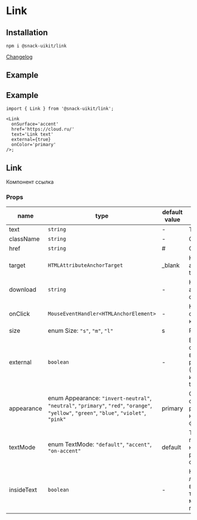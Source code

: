 # Link

## Installation

`npm i @snack-uikit/link`

[Changelog](./CHANGELOG.md)

## Example

## Example

```tsx
import { Link } from '@snack-uikit/link';

<Link
  onSurface='accent'
  href='https://cloud.ru/'
  text='Link text'
  external={true}
  onColor='primary'
/>;
```

[//]: DOCUMENTATION_SECTION_START
[//]: THIS_SECTION_IS_AUTOGENERATED_PLEASE_DONT_EDIT_IT
## Link
Компонент ссылка
### Props
| name | type | default value | description |
|------|------|---------------|-------------|
| text | `string` | - | Текст ссылки |
| className | `string` | - | CSS-класс |
| href | `string` | # | Ссылка |
| target | `HTMLAttributeAnchorTarget` | _blank | HTML-атрибут target |
| download | `string` | - | HTML-атрибут download |
| onClick | `MouseEventHandler<HTMLAnchorElement>` | - | Колбек обработки клика |
| size | enum Size: `"s"`, `"m"`, `"l"` | s | Размер |
| external | `boolean` | - | Ведет ли ссылка на внешний ресурс (добавляет иконку если true) |
| appearance | enum Appearance: `"invert-neutral"`, `"neutral"`, `"primary"`, `"red"`, `"orange"`, `"yellow"`, `"green"`, `"blue"`, `"violet"`, `"pink"` | primary | Стилизует ссылку для размещения на цветном фоне |
| textMode | enum TextMode: `"default"`, `"accent"`, `"on-accent"` | default | Тип поверхности, на которой размещена ссылка |
| insideText | `boolean` | - | Находится ли ссылка внутри текста (и можно ли её переносить) |


[//]: DOCUMENTATION_SECTION_END
